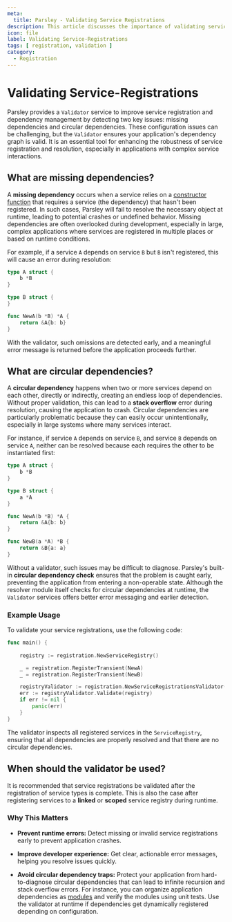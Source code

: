 ```yaml
---
meta:
  title: Parsley - Validating Service Registrations
description: This article discusses the importance of validating service registrations in Parsley using the built-in `Validator` service. You’ll learn how the Validator helps identify critical issues like missing and circular dependencies, which can lead to runtime errors and application crashes.
icon: file
label: Validating Service-Registrations
tags: [ registration, validation ]
category:
  - Registration
---
```

# Validating Service-Registrations

Parsley provides a `Validator` service to improve service registration and dependency management by detecting two key issues: missing dependencies and circular dependencies. These configuration issues can be challenging, but the `Validator` ensures your application's dependency graph is valid. It is an essential tool for enhancing the robustness of service registration and resolution, especially in applications with complex service interactions.

## What are missing dependencies?

A **missing dependency** occurs when a service relies on a [constructor function](../registration/register-constructor-functions.md) that requires a service (the dependency) that hasn't been registered. In such cases, Parsley will fail to resolve the necessary object at runtime, leading to potential crashes or undefined behavior. Missing dependencies are often overlooked during development, especially in large, complex applications where services are registered in multiple places or based on runtime conditions.

For example, if a service `A` depends on service `B` but `B` isn't registered, this will cause an error during resolution:

```go
type A struct {
    b *B
}

type B struct {
}

func NewA(b *B) *A {
    return &A{b: b}
}
```

With the validator, such omissions are detected early, and a meaningful error message is returned before the application proceeds further.

## What are circular dependencies?

A **circular dependency** happens when two or more services depend on each other, directly or indirectly, creating an endless loop of dependencies. Without proper validation, this can lead to a **stack overflow** error during resolution, causing the application to crash. Circular dependencies are particularly problematic because they can easily occur unintentionally, especially in large systems where many services interact.

For instance, if service `A` depends on service `B`, and service `B` depends on service `A`, neither can be resolved because each requires the other to be instantiated first:

```go
type A struct {
    b *B
}

type B struct {
    a *A
}

func NewA(b *B) *A {
    return &A{b: b}
}

func NewB(a *A) *B {
    return &B{a: a}
}
```

Without a validator, such issues may be difficult to diagnose. Parsley's built-in **circular dependency check** ensures that the problem is caught early, preventing the application from entering a non-operable state. Although the resolver module itself checks for circular dependencies at runtime, the `Validator` services offers better error messaging and earlier detection.

### Example Usage

To validate your service registrations, use the following code:

```go
func main() {
  
    registry := registration.NewServiceRegistry()

    _ = registration.RegisterTransient(NewA)
    _ = registration.RegisterTransient(NewB)

    registryValidator := registration.NewServiceRegistrationsValidator()
    err := registryValidator.Validate(registry)
    if err != nil {
        panic(err)
    }
}
```

The validator inspects all registered services in the `ServiceRegistry`, ensuring that all dependencies are properly resolved and that there are no circular dependencies.

## When should the validator be used?

It is recommended that service registrations be validated after the registration of service types is complete. This is also the case after registering services to a **linked** or **scoped** service registry during runtime.

### Why This Matters

- **Prevent runtime errors:** Detect missing or invalid service registrations early to prevent application crashes.

- **Improve developer experience:** Get clear, actionable error messages, helping you resolve issues quickly.

- **Avoid circular dependency traps:** Protect your application from hard-to-diagnose circular dependencies that can lead to infinite recursion and stack overflow errors. For instance, you can organize application dependencies as [modules](../registration/register-module.md) and verify the modules using unit tests. Use the validator at runtime if dependencies get dynamically registered depending on configuration.